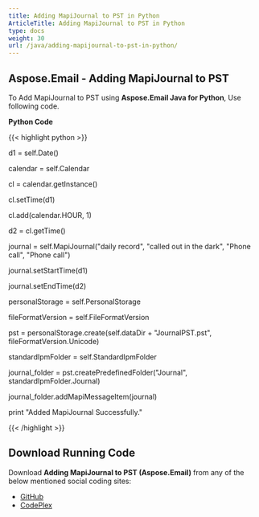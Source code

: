 ```yaml
---
title: Adding MapiJournal to PST in Python
ArticleTitle: Adding MapiJournal to PST in Python
type: docs
weight: 30
url: /java/adding-mapijournal-to-pst-in-python/
---
```


## **Aspose.Email - Adding MapiJournal to PST**
To Add MapiJournal to PST using **Aspose.Email Java for Python**, Use following code.

**Python Code**

{{< highlight python >}}



d1 = self.Date()

calendar = self.Calendar

cl = calendar.getInstance()

cl.setTime(d1)

cl.add(calendar.HOUR, 1)

d2 = cl.getTime()

journal = self.MapiJournal("daily record", "called out in the dark", "Phone call", "Phone call")

journal.setStartTime(d1)

journal.setEndTime(d2)

personalStorage = self.PersonalStorage

fileFormatVersion = self.FileFormatVersion

pst = personalStorage.create(self.dataDir + "JournalPST.pst", fileFormatVersion.Unicode)

standardIpmFolder = self.StandardIpmFolder

journal_folder = pst.createPredefinedFolder("Journal", standardIpmFolder.Journal)

journal_folder.addMapiMessageItem(journal)

print "Added MapiJournal Successfully."

{{< /highlight >}}
## **Download Running Code**
Download **Adding MapiJournal to PST (Aspose.Email)** from any of the below mentioned social coding sites:

- [GitHub](https://github.com/aspose-email/Aspose.Email-for-Java/releases/tag/Aspose.Email_Java_for_Python-v1.0)
- [CodePlex](http://asposeemailjavapython.codeplex.com/releases/)
